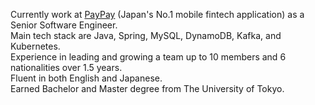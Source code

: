 Currently work at [PayPay](https://about.paypay.ne.jp/career/en/) (Japan's No.1 mobile fintech application) as a Senior Software Engineer.  
Main tech stack are Java, Spring, MySQL, DynamoDB, Kafka, and Kubernetes.  
Experience in leading and growing a team up to 10 members and 6 nationalities over 1.5 years.  
Fluent in both English and Japanese.  
Earned Bachelor and Master degree from The University of Tokyo.  
